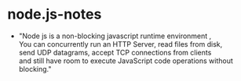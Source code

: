# node.js-notes

 - "Node js is a non-blocking javascript runtime environment ,<br />
 You can concurrently run an HTTP Server, read files from disk, <br />
 send UDP datagrams, accept TCP connections from clients <br /> and still have room
 to execute JavaScript code operations without blocking."


